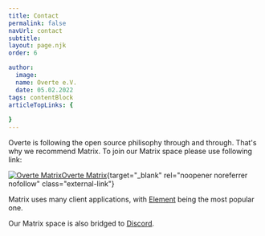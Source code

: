 ```yaml
---
title: Contact
permalink: false
navUrl: contact
subtitle: 
layout: page.njk
order: 6

author:
  image: 
  name: Overte e.V.
  date: 05.02.2022
tags: contentBlock
articleTopLinks: {
  
}
---
```


Overte is following the open source philisophy through and through. That's why we recommend Matrix. To join our Matrix space please use following link:

[![Overte Matrix](/img/icons/element.png)Overte Matrix](https://matrix.to/#/#overte:matrix.org){target="_blank" rel="noopener noreferrer nofollow" class="external-link"}

Matrix uses many client applications, with [Element](https://element.io/) being the most popular one.

Our Matrix space is also bridged to [Discord](https://discord.gg/4YuQvc8K2f).


